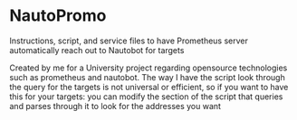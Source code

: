 # NautoPromo
Instructions, script, and service files to have Prometheus server automatically reach out to Nautobot for targets

Created by me for a University project regarding opensource technologies such as prometheus and nautobot. The way I have the script look through the query for the targets is not universal or efficient, so if you want to have this for your targets: you can modify the section of the script that queries and parses through it to look for the addresses you want
